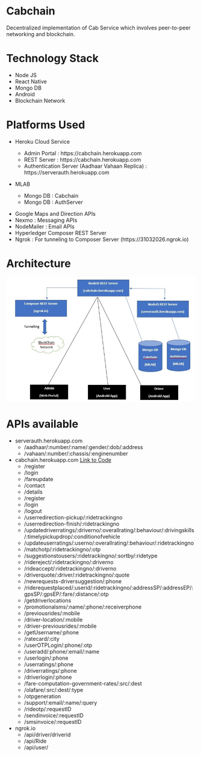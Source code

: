 # Cabchain
Decentralized implementation of Cab Service which involves peer-to-peer networking and blockchain. 

# Technology Stack

<ul>
  <li>Node JS</li>
  <li>React Native</li>
  <li>Mongo DB</li>
  <li>Android</li>
  <li>Blockchain Network</li>
</ul>

# Platforms Used

<ul>
  <li>Heroku Cloud Service<br>
      <p><ul>
        <li
        <li>Admin Portal : https://cabchain.herokuapp.com</li>
        <li>REST Server : https://cabchain.herokuapp.com</li>
        <li>Authentication Server (Aadhaar Vahaan Replica) : https://serverauth.herokuapp.com</li>
      </ul></p>
   </li>
  <li>MLAB<br>
  <p><ul>
      <li>Mongo DB : Cabchain</li>
        <li>Mongo DB : AuthServer</li>
      </ul></p>
  </li>
   <li>Google Maps and Direction APIs</li>
  <li>Nexmo : Messaging APIs</li>
  <li>NodeMailer : Email APIs</li>
   <li>Hyperledger Composer REST Server</li>
   <li>Ngrok : For tunneling to Composer Server (https://31032026.ngrok.io)</li>
</ul>


# Architecture

![architecture](https://github.com/amitabh27/Cabchain/blob/master/images/archi.jpg)

# APIs available 

<ul>
  <li>serverauth.herokuapp.com<br>
    <ul>
      <li>/aadhaar/:number/:name/:gender/:dob/:address</li>
      <li>/vahaan/:number/:chassis/:enginenumber</li>
    </ul>
  </li>
  <li>cabchain.herokuapp.com  <a href="https://github.com/amitabh27/Cabchain/blob/master/cabchain-NodeJS-REST-Server/routes/users.js">Link to Code</a><br>
    <ul>
      <li>/register</li>
      <li>/login</li>
      <li>/fareupdate</li>
      <li>/contact</li>
      <li>/details</li>
      <li>/register</li>
      <li>/login</li>
      <li>/logout</li>
      <li>/userredirection-pickup/:ridetrackingno</li>
      <li>/userredirection-finish/:ridetrackingno</li>
      <li>/updatedriverratings/:driverno/:overallrating/:behaviour/:drivingskills/:timelypickupdrop/:conditionofvehicle</li>
      <li>/updateuserratings/:userno/:overallrating/:behaviour/:ridetrackingno</li>
      <li>/matchotp/:ridetrackingno/:otp</li>
      <li>/suggestionstousers/:ridetrackingno/:sortby/:ridetype</li>
      <li>/ridereject/:ridetrackingno/:driverno</li>
       <li>/rideaccept/:ridetrackingno/:driverno</li>
       <li>/driverquote/:driver/:ridetrackingno/:quote</li>
       <li>/newrequests-driversuggestion/:phone</li>
       <li>/riderequestplaced/:userid/:ridetrackingno/:addressSP/:addressEP/:gpsSP/:gpsEP/:fare/:distance/:otp</li>
       <li>/getdriverlocations</li>
       <li>/promotionalsms/:name/:phone/:receiverphone</li>
       <li>/previousrides/:mobile</li>
       <li>/driver-location/:mobile</li>
       <li>/driver-previousrides/:mobile</li>
       <li>/getUsername/:phone</li>
       <li>/ratecard/:city</li>
       <li>/userOTPLogin/:phone/:otp</li>
       <li>/useradd/:phone/:email/:name</li>
       <li>/userlogin/:phone</li>
       <li>/userratings/:phone</li>
       <li>/driverratings/:phone</li>
       <li>/driverlogin/:phone</li>
       <li>/fare-computation-government-rates/:src/:dest</li>
       <li>/olafare/:src/:dest/:type</li>
       <li>/otpgeneration</li>
       <li>/support/:email/:name/:query</li>
       <li>/rideotp/:requestID</li>
       <li>/sendinvoice/:requestID</li>
      <li>/smsinvoice/:requestID</li>
    </ul>
  </li>
  <li>ngrok.io<br>
    <ul>
      <li>/api/driver/driverid</li>
      <li>/api/Ride</li>
      <li>/api/user/</li>
    </ul>
  </li>
  
</ul>






















